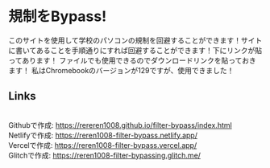 # 規制をBypass!
このサイトを使用して学校のパソコンの規制を回避することができます！サイトに書いてあることを手順通りにすれば回避することができます！下にリンクが貼ってあります！
ファイルでも使用できるのでダウンロードリンクを貼っておきます！
私はChromebookのバージョンが129ですが、使用できました！
## Links
<br> Githubで作成: https://rereren1008.github.io/filter-bypass/index.html
<br> Netlifyで作成: https://reren1008-filter-bypass.netlify.app/
<br> Vercelで作成: https://reren1008-filter-bypass.vercel.app/
<br> Glitchで作成: https://reren1008-filter-bypassing.glitch.me/
